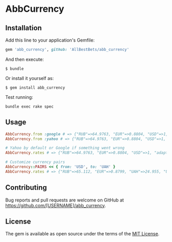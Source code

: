 # AbbCurrency

## Installation

Add this line to your application's Gemfile:

```ruby
gem 'abb_currency', github: 'AllBestBets/abb_currency'
```

And then execute:

    $ bundle

Or install it yourself as:

    $ gem install abb_currency

Test running:

	bundle exec rake spec

## Usage
```ruby
AbbCurrency.from :google # => {"RUB"=>64.9763, "EUR"=>0.8804, "USD"=>1, "adapter"=>"Google"}
AbbCurrency.from :yahoo # => {"RUB"=>64.9763, "EUR"=>0.8804, "USD"=>1, "adapter"=>"Yahoo"}

# Yahoo by default or Google if something went wrong
AbbCurrency.rates # => {"RUB"=>64.9763, "EUR"=>0.8804, "USD"=>1, "adapter"=>"Yahoo"}

# Customize currency pairs
AbbCurrency::PAIRS << { from: 'USD', to: 'UAH' }
AbbCurrency.rates # => {"RUB"=>65.112, "EUR"=>0.8799, "UAH"=>24.955, "USD"=>1, "adapter"=>"Yahoo"}
```
## Contributing

Bug reports and pull requests are welcome on GitHub at https://github.com/[USERNAME]/abb_currency.


## License

The gem is available as open source under the terms of the [MIT License](http://opensource.org/licenses/MIT).


